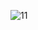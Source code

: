 ![11](https://user-images.githubusercontent.com/109587951/200756500-491ea8f2-7dea-438f-8da7-e91faa18b606.PNG)
